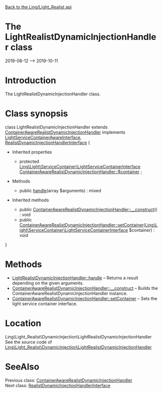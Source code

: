 [Back to the Ling/Light_Realist api](https://github.com/lingtalfi/Light_Realist/blob/master/doc/api/Ling/Light_Realist.md)



The LightRealistDynamicInjectionHandler class
================
2019-08-12 --> 2019-10-11






Introduction
============

The LightRealistDynamicInjectionHandler class.



Class synopsis
==============


class <span class="pl-k">LightRealistDynamicInjectionHandler</span> extends [ContainerAwareRealistDynamicInjectionHandler](https://github.com/lingtalfi/Light_Realist/blob/master/doc/api/Ling/Light_Realist/DynamicInjection/ContainerAwareRealistDynamicInjectionHandler.md) implements [LightServiceContainerAwareInterface](https://github.com/lingtalfi/Light/blob/master/doc/api/Ling/Light/ServiceContainer/LightServiceContainerAwareInterface.md), [RealistDynamicInjectionHandlerInterface](https://github.com/lingtalfi/Light_Realist/blob/master/doc/api/Ling/Light_Realist/DynamicInjection/RealistDynamicInjectionHandlerInterface.md) {

- Inherited properties
    - protected [Ling\Light\ServiceContainer\LightServiceContainerInterface](https://github.com/lingtalfi/Light/blob/master/doc/api/Ling/Light/ServiceContainer/LightServiceContainerInterface.md) [ContainerAwareRealistDynamicInjectionHandler::$container](#property-container) ;

- Methods
    - public [handle](https://github.com/lingtalfi/Light_Realist/blob/master/doc/api/Ling/Light_Realist/DynamicInjection/LightRealistDynamicInjectionHandler/handle.md)(array $arguments) : mixed

- Inherited methods
    - public [ContainerAwareRealistDynamicInjectionHandler::__construct](https://github.com/lingtalfi/Light_Realist/blob/master/doc/api/Ling/Light_Realist/DynamicInjection/ContainerAwareRealistDynamicInjectionHandler/__construct.md)() : void
    - public [ContainerAwareRealistDynamicInjectionHandler::setContainer](https://github.com/lingtalfi/Light_Realist/blob/master/doc/api/Ling/Light_Realist/DynamicInjection/ContainerAwareRealistDynamicInjectionHandler/setContainer.md)([Ling\Light\ServiceContainer\LightServiceContainerInterface](https://github.com/lingtalfi/Light/blob/master/doc/api/Ling/Light/ServiceContainer/LightServiceContainerInterface.md) $container) : void

}






Methods
==============

- [LightRealistDynamicInjectionHandler::handle](https://github.com/lingtalfi/Light_Realist/blob/master/doc/api/Ling/Light_Realist/DynamicInjection/LightRealistDynamicInjectionHandler/handle.md) &ndash; Returns a result depending on the given arguments.
- [ContainerAwareRealistDynamicInjectionHandler::__construct](https://github.com/lingtalfi/Light_Realist/blob/master/doc/api/Ling/Light_Realist/DynamicInjection/ContainerAwareRealistDynamicInjectionHandler/__construct.md) &ndash; Builds the ContainerAwareRealistDynamicInjectionHandler instance.
- [ContainerAwareRealistDynamicInjectionHandler::setContainer](https://github.com/lingtalfi/Light_Realist/blob/master/doc/api/Ling/Light_Realist/DynamicInjection/ContainerAwareRealistDynamicInjectionHandler/setContainer.md) &ndash; Sets the light service container interface.





Location
=============
Ling\Light_Realist\DynamicInjection\LightRealistDynamicInjectionHandler<br>
See the source code of [Ling\Light_Realist\DynamicInjection\LightRealistDynamicInjectionHandler](https://github.com/lingtalfi/Light_Realist/blob/master/DynamicInjection/LightRealistDynamicInjectionHandler.php)



SeeAlso
==============
Previous class: [ContainerAwareRealistDynamicInjectionHandler](https://github.com/lingtalfi/Light_Realist/blob/master/doc/api/Ling/Light_Realist/DynamicInjection/ContainerAwareRealistDynamicInjectionHandler.md)<br>Next class: [RealistDynamicInjectionHandlerInterface](https://github.com/lingtalfi/Light_Realist/blob/master/doc/api/Ling/Light_Realist/DynamicInjection/RealistDynamicInjectionHandlerInterface.md)<br>
